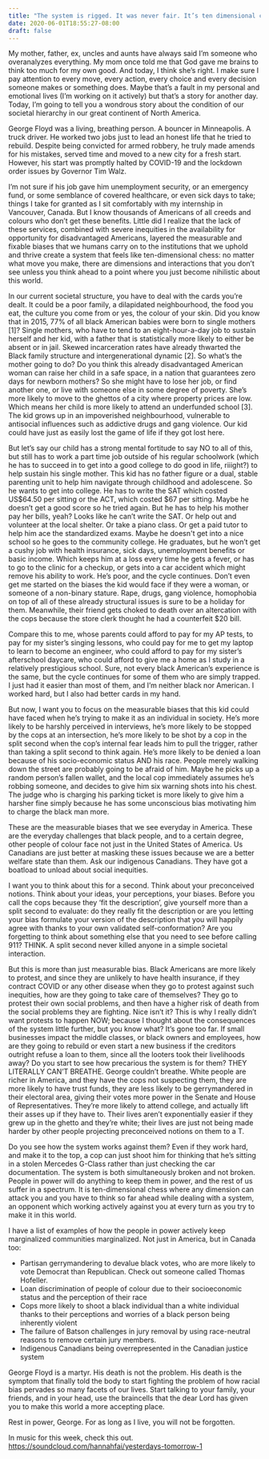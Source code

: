 ```yaml
---
title: "The system is rigged. It was never fair. It’s ten dimensional chess."
date: 2020-06-01T18:55:27-08:00
draft: false
---
```

My mother, father, ex, uncles and aunts have always said I’m someone who overanalyzes everything. My mom once told me that God gave me brains to think too much for my own good. And today, I think she’s right. I make sure I pay attention to every move, every action, every choice and every decision someone makes or something does. Maybe that’s a fault in my personal and emotional lives (I’m working on it actively) but that’s a story for another day. Today, I’m going to tell you a wondrous story about the condition of our societal hierarchy in our great continent of North America.

George Floyd was a living, breathing person. A bouncer in Minneapolis. A truck driver. He worked two jobs just to lead an honest life that he tried to rebuild. Despite being convicted for armed robbery, he truly made amends for his mistakes, served time and moved to a new city for a fresh start. However, his start was promptly halted by COVID-19 and the lockdown order issues by Governor Tim Walz.

I’m not sure if his job gave him unemployment security, or an emergency fund, or some semblance of covered healthcare, or even sick days to take; things I take for granted as I sit comfortably with my internship in Vancouver, Canada. But I know thousands of Americans of all creeds and colours who don’t get these benefits. Little did I realize that the lack of these services, combined with severe inequities in the availability for opportunity for disadvantaged Americans, layered the measurable and fixable biases that we humans carry on to the institutions that we uphold and thrive create a system that feels like ten-dimensional chess: no matter what move you make, there are dimensions and interactions that you don’t see unless you think ahead to a point where you just become nihilistic about this world.

In our current societal structure, you have to deal with the cards you’re dealt. It could be a poor family, a dilapidated neighbourhood, the food you eat, the culture you come from or yes, the colour of your skin. Did you know that in 2015, 77% of all black American babies were born to single mothers [1]? Single mothers, who have to tend to an eight-hour-a-day job to sustain herself and her kid, with a father that is statistically more likely to either be absent or in jail. Skewed incarceration rates have already thwarted the Black family structure and intergenerational dynamic [2]. So what’s the mother going to do? Do you think this already disadvantaged American woman can raise her child in a safe space, in a nation that guarantees zero days for newborn mothers? So she might have to lose her job, or find another one, or live with someone else in some degree of poverty. She’s more likely to move to the ghettos of a city where property prices are low. Which means her child is more likely to attend an underfunded school [3]. The kid grows up in an impoverished neighbourhood, vulnerable to antisocial influences such as addictive drugs and gang violence. Our kid could have just as easily lost the game of life if they got lost here.

But let’s say our child has a strong mental fortitude to say NO to all of this, but still has to work a part time job outside of his regular schoolwork (which he has to succeed in to get into a good college to do good in life, riiight?) to help sustain his single mother. This kid has no father figure or a dual, stable parenting unit to help him navigate through childhood and adolescene. So he wants to get into college. He has to write the SAT which costed US\$64.50 per sitting or the ACT, which costed \$67 per sitting. Maybe he doesn’t get a good score so he tried again. But he has to help his mother pay her bills, yeah? Looks like he can’t write the SAT. Or help out and volunteer at the local shelter. Or take a piano class. Or get a paid tutor to help him ace the standardized exams. Maybe he doesn't get into a nice school so he goes to the community college. He graduates, but he won’t get a cushy job with health insurance, sick days, unemployment benefits or basic income. Which keeps him at a loss every time he gets a fever, or has to go to the clinic for a checkup, or gets into a car accident which might remove his ability to work. He’s poor, and the cycle continues. Don’t even get me started on the biases the kid would face if they were a woman, or someone of a non-binary stature. Rape, drugs, gang violence, homophobia on top of all of these already structural issues is sure to be a holiday for them. Meanwhile, their friend gets choked to death over an altercation with the cops because the store clerk thought he had a counterfeit $20 bill.

Compare this to me, whose parents could afford to pay for my AP tests, to pay for my sister’s singing lessons, who could pay for me to get my laptop to learn to become an engineer, who could afford to pay for my sister’s afterschool daycare, who could afford to give me a home as I study in a relatively prestigious school. Sure, not every black American’s experience is the same, but the cycle continues for some of them who are simply trapped. I just had it easier than most of them, and I’m neither black nor American. I worked hard, but I also had better cards in my hand.

But now, I want you to focus on the measurable biases that this kid could have faced when he’s trying to make it as an individual in society. He’s more likely to be harshly perceived in interviews, he’s more likely to be stopped by the cops at an intersection, he’s more likely to be shot by a cop in the split second when the cop’s internal fear leads him to pull the trigger, rather than taking a split second to think again. He’s more likely to be denied a loan because of his socio-economic status AND his race. People merely walking down the street are probably going to be afraid of him. Maybe he picks up a random person’s fallen wallet, and the local cop immediately assumes he’s robbing someone, and decides to give him six warning shots into his chest. The judge who is charging his parking ticket is more likely to give him a harsher fine simply because he has some unconscious bias motivating him to charge the black man more.

These are the measurable biases that we see everyday in America. These are the everyday challenges that black people, and to a certain degree, other people of colour face not just in the United States of America. Us Canadians are just better at masking these issues because we are a better welfare state than them. Ask our indigenous Canadians. They have got a boatload to unload about social inequities.

I want you to think about this for a second. Think about your preconceived notions. Think about your ideas, your perceptions, your biases. Before you call the cops because they ‘fit the description’, give yourself more than a split second to evaluate: do they really fit the description or are you letting your bias formulate your version of the description that you will happily agree with thanks to your own validated self-conformation? Are you forgetting to think about something else that you need to see before calling 911? THINK. A split second never killed anyone in a simple societal interaction.

But this is more than just measurable bias. Black Americans are more likely to protest, and since they are unlikely to have health insurance, if they contract COVID or any other disease when they go to protest against such inequities, how are they going to take care of themselves? They go to protest their own social problems, and then have a higher risk of death from the social problems they are fighting. Nice isn’t it? This is why I really didn’t want protests to happen NOW; because I thought about the consequences of the system little further, but you know what? It’s gone too far. If small businesses impact the middle classes, or black owners and employees, how are they going to rebuild or even start a new business if the creditors outright refuse a loan to them, since all the looters took their livelihoods away? Do you start to see how precarious the system is for them? THEY LITERALLY CAN’T BREATHE. George couldn’t breathe. White people are richer in America, and they have the cops not suspecting them, they are more likely to have trust funds, they are less likely to be gerrymandered in their electoral area, giving their votes more power in the Senate and House of Representatives. They’re more likely to attend college, and actually lift their asses up if they have to. Their lives aren’t exponentially easier if they grew up in the ghetto and they’re white; their lives are just not being made harder by other people projecting preconceived notions on them to a T.

Do you see how the system works against them? Even if they work hard, and make it to the top, a cop can just shoot him for thinking that he’s sitting in a stolen Mercedes G-Class rather than just checking the car documentation. The system is both simultaneously broken and not broken. People in power will do anything to keep them in power, and the rest of us suffer in a spectrum. It is ten-dimensional chess where any dimension can attack you and you have to think so far ahead while dealing with a system, an opponent which working actively against you at every turn as you try to make it in this world.

I have a list of examples of how the people in power actively keep marginalized communities marginalized. Not just in America, but in Canada too:

* Partisan gerrymandering to devalue black votes, who are more likely to vote Democrat than Republican. Check out someone called Thomas Hofeller.
* Loan discrimination of people of colour due to their socioeconomic status and the perception of their race
* Cops more likely to shoot a black individual than a white individual thanks to their perceptions and worries of a black person being inherently violent
* The failure of Batson challenges in jury removal by using race-neutral reasons to remove certain jury members.
* Indigenous Canadians being overrepresented in the Canadian justice system

George Floyd is a martyr. His death is not the problem. His death is the symptom that finally told the body to start fighting the problem of how racial bias pervades so many facets of our lives. Start talking to your family, your friends, and in your head, use the braincells that the dear Lord has given you to make this world a more accepting place.

Rest in power, George. For as long as I live, you will not be forgotten.

In music for this week, check this out. https://soundcloud.com/hannahfai/yesterdays-tomorrow-1